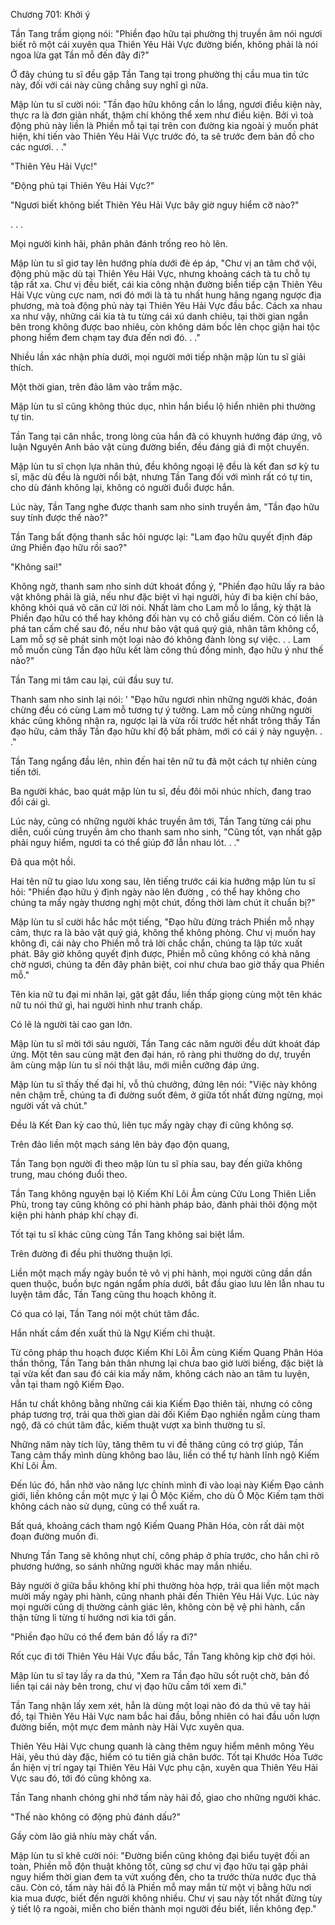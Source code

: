 




Chương 701: Khởi ý


Tần Tang trầm giọng nói: "Phiền đạo hữu tại phường thị truyền âm nói ngươi biết rõ một cái xuyên qua Thiên Yêu Hải Vực đường biển, không phải là nói ngoa lừa gạt Tần mỗ đến đây đi?"

Ở đây chúng tu sĩ đều gặp Tần Tang tại trong phường thị cầu mua tin tức này, đối với cái này cũng chẳng suy nghĩ gì nữa.

Mập lùn tu sĩ cười nói: "Tần đạo hữu không cần lo lắng, ngươi điều kiện này, thực ra là đơn giản nhất, thậm chí không thể xem như điều kiện. Bởi vì toà động phủ này liền là Phiền mỗ tại tại trên con đường kia ngoài ý muốn phát hiện, khi tiến vào Thiên Yêu Hải Vực trước đó, ta sẽ trước đem bản đồ cho các ngươi. . ."

"Thiên Yêu Hải Vực!"

"Động phủ tại Thiên Yêu Hải Vực?"

"Ngươi biết không biết Thiên Yêu Hải Vực bây giờ nguy hiểm cỡ nào?"

. . .

Mọi người kinh hãi, phân phân đánh trống reo hò lên.

Mập lùn tu sĩ giơ tay lên hướng phía dưới đè ép áp, "Chư vị an tâm chớ vội, động phủ mặc dù tại Thiên Yêu Hải Vực, nhưng khoảng cách tà tu chỗ tụ tập rất xa. Chư vị đều biết, cái kia công nhận đường biển tiếp cận Thiên Yêu Hải Vực vùng cực nam, nơi đó mới là tà tu nhất hung hăng ngang ngược địa phương, mà toà động phủ này tại Thiên Yêu Hải Vực đầu bắc. Cách xa nhau xa như vậy, những cái kia tà tu từng cái xú danh chiêu, tại thời gian ngắn bên trong không được bao nhiêu, còn không dám bốc lên chọc giận hai tộc phong hiểm đem chạm tay đưa đến nơi đó. . ."

Nhiều lần xác nhận phía dưới, mọi người mới tiếp nhận mập lùn tu sĩ giải thích.

Một thời gian, trên đảo lâm vào trầm mặc.

Mập lùn tu sĩ cũng không thúc dục, nhìn hắn biểu lộ hiển nhiên phi thường tự tin.

Tần Tang tại cân nhắc, trong lòng của hắn đã có khuynh hướng đáp ứng, vô luận Nguyên Anh bảo vật cùng đường biển, đều đáng giá đi một chuyến.

Mập lùn tu sĩ chọn lựa nhân thủ, đều không ngoại lệ đều là kết đan sơ kỳ tu sĩ, mặc dù đều là người nổi bật, nhưng Tần Tang đối với mình rất có tự tin, cho dù đánh không lại, không có người đuổi được hắn.

Lúc này, Tần Tang nghe được thanh sam nho sinh truyền âm, "Tần đạo hữu suy tính được thế nào?"

Tần Tang bất động thanh sắc hỏi ngược lại: "Lam đạo hữu quyết định đáp ứng Phiền đạo hữu rồi sao?"

"Không sai!"

Không ngờ, thanh sam nho sinh dứt khoát đồng ý, "Phiền đạo hữu lấy ra bảo vật không phải là giả, nếu như đặc biệt vì hại người, hủy đi ba kiện chí bảo, không khỏi quá vô căn cứ lời nói. Nhất làm cho Lam mỗ lo lắng, kỳ thật là Phiền đạo hữu có thể hay không đối hàn vụ có chỗ giấu diếm. Còn có liền là phá tan cấm chế sau đó, nếu như bảo vật quá quý giá, nhân tâm không cổ, Lam mỗ sợ sẽ phát sinh một loại nào đó không đành lòng sự việc. . . Lam mỗ muốn cùng Tần đạo hữu kết làm công thủ đồng minh, đạo hữu ý như thế nào?"

Tần Tang mi tâm cau lại, cúi đầu suy tư.

Thanh sam nho sinh lại nói: ' "Đạo hữu ngươi nhìn những người khác, đoán chừng đều có cùng Lam mỗ tương tự ý tưởng. Lam mỗ cùng những người khác cũng không nhận ra, ngược lại là vừa rồi trước hết nhất trông thấy Tần đạo hữu, cảm thấy Tần đạo hữu khí độ bất phàm, mới có cái ý này nguyện. . ."

Tần Tang ngẩng đầu lên, nhìn đến hai tên nữ tu đã một cách tự nhiên cùng tiến tới.

Ba người khác, bao quát mập lùn tu sĩ, đều đôi môi nhúc nhích, đang trao đổi cái gì.

Lúc này, cũng có những người khác truyền âm tới, Tần Tang từng cái phu diễn, cuối cùng truyền âm cho thanh sam nho sinh, "Cũng tốt, vạn nhất gặp phải nguy hiểm, ngươi ta có thể giúp đỡ lẫn nhau lót. . ."

Đã qua một hồi.

Hai tên nữ tu giao lưu xong sau, lên tiếng trước cái kia hướng mập lùn tu sĩ hỏi: "Phiền đạo hữu ý định ngày nào lên đường , có thể hay không cho chúng ta mấy ngày thương nghị một chút, đồng thời làm chút ít chuẩn bị?"

Mập lùn tu sĩ cười hắc hắc một tiếng, "Đạo hữu đừng trách Phiền mỗ nhạy cảm, thực ra là bảo vật quý giá, không thể không phòng. Chư vị muốn hay không đi, cái này cho Phiền mỗ trả lời chắc chắn, chúng ta lập tức xuất phát. Bây giờ không quyết định được, Phiền mỗ cũng không có khả năng chờ ngươi, chúng ta đến đây phân biệt, coi như chưa bao giờ thấy qua Phiền mỗ."

Tên kia nữ tu đại mi nhăn lại, gật gật đầu, liền thấp giọng cùng một tên khác nữ tu nói thứ gì, hai người hình như tranh chấp.

Có lẽ là người tài cao gan lớn.

Mập lùn tu sĩ mời tới sáu người, Tần Tang các năm người đều dứt khoát đáp ứng. Một tên sau cùng mặt đen đại hán, rõ ràng phi thường do dự, truyền âm cùng mập lùn tu sĩ nói thật lâu, mới miễn cưỡng đáp ứng.

Mập lùn tu sĩ thấy thế đại hỉ, vỗ thủ chưởng, đứng lên nói: "Việc này không nên chậm trễ, chúng ta đi đường suốt đêm, ở giữa tốt nhất đừng ngừng, mọi người vất vả chút."

Đều là Kết Đan kỳ cao thủ, liên tục mấy ngày chạy đi cũng không sợ.

Trên đảo liền một mạch sáng lên bảy đạo độn quang,

Tần Tang bọn người đi theo mập lùn tu sĩ phía sau, bay đến giữa không trung, mau chóng đuổi theo.

Tần Tang không nguyện bại lộ Kiếm Khí Lôi Âm cùng Cửu Long Thiên Liễn Phù, trong tay cũng không có phi hành pháp bảo, đành phải thôi động một kiện phi hành pháp khí chạy đi.

Tốt tại tu sĩ khác cũng cùng Tần Tang không sai biệt lắm.

Trên đường đi đều phi thường thuận lợi.

Liền một mạch mấy ngày buồn tẻ vô vị phi hành, mọi người cũng dần dần quen thuộc, buồn bực ngán ngẩm phía dưới, bắt đầu giao lưu lên lẫn nhau tu luyện tâm đắc, Tần Tang cũng thu hoạch không ít.

Có qua có lại, Tần Tang nói một chút tâm đắc.

Hắn nhất cầm đến xuất thủ là Ngự Kiếm chi thuật.

Từ công pháp thu hoạch được Kiếm Khí Lôi Âm cùng Kiếm Quang Phân Hóa thần thông, Tần Tang bản thân nhưng lại chưa bao giờ lười biếng, đặc biệt là tại vừa kết đan sau đó cái kia mấy năm, không cách nào an tâm tu luyện, vẫn tại tham ngộ Kiếm Đạo.

Hắn tư chất không bằng những cái kia Kiếm Đạo thiên tài, nhưng có công pháp tương trợ, trải qua thời gian dài đối Kiếm Đạo nghiền ngẫm cùng tham ngộ, đã có chút tâm đắc, kiếm thuật vượt xa bình thường tu sĩ.

Những năm này tích lũy, tăng thêm tu vi đề thăng cũng có trợ giúp, Tần Tang cảm thấy mình dùng không bao lâu, liền có thể tự hành lĩnh ngộ Kiếm Khí Lôi Âm.

Đến lúc đó, hắn nhờ vào năng lực chính mình đi vào loại này Kiếm Đạo cảnh giới, liền không cần một mực ỷ lại Ô Mộc Kiếm, cho dù Ô Mộc Kiếm tạm thời không cách nào sử dụng, cũng có thể xuất ra.

Bất quá, khoảng cách tham ngộ Kiếm Quang Phân Hóa, còn rất dài một đoạn đường muốn đi.

Nhưng Tần Tang sẽ không nhụt chí, công pháp ở phía trước, cho hắn chỉ rõ phương hướng, so sánh những người khác may mắn nhiều.

Bảy người ở giữa bầu không khí phi thường hòa hợp, trải qua liền một mạch mười mấy ngày phi hành, cũng nhanh phải đến Thiên Yêu Hải Vực. Lúc này mọi người cũng dị thường cảnh giác lên, không còn bệ vệ phi hành, cẩn thận từng li từng tí hướng nơi kia tới gần.

"Phiền đạo hữu có thể đem bản đồ lấy ra đi?"

Rốt cục đi tới Thiên Yêu Hải Vực đầu bắc, Tần Tang không kịp chờ đợi hỏi.

Mập lùn tu sĩ tay lấy ra da thú, "Xem ra Tần đạo hữu sốt ruột chờ, bản đồ liền tại cái này bên trong, chư vị đạo hữu cầm tới xem đi."

Tần Tang nhận lấy xem xét, hẳn là dùng một loại nào đó da thú vẽ tay hải đồ, tại Thiên Yêu Hải Vực nam bắc hai đầu, bỗng nhiên có hai đầu uốn lượn đường biển, một mực đem mảnh này Hải Vực xuyên qua.

Thiên Yêu Hải Vực chung quanh là càng thêm nguy hiểm mênh mông Yêu Hải, yêu thú dày đặc, hiếm có tu tiên giả chân bước. Tốt tại Khước Hỏa Tước ẩn hiện vị trí ngay tại Thiên Yêu Hải Vực phụ cận, xuyên qua Thiên Yêu Hải Vực sau đó, tới đó cũng không xa.

Tần Tang nhanh chóng ghi nhớ tấm này hải đồ, giao cho những người khác.

"Thế nào không có động phủ đánh dấu?"

Gầy còm lão giả nhíu mày chất vấn.

Mập lùn tu sĩ khẽ cười nói: "Đường biển cũng không đại biểu tuyệt đối an toàn, Phiền mỗ độn thuật không tốt, cũng sợ chư vị đạo hữu tại gặp phải nguy hiểm thời gian đem ta vứt xuống đến, cho ta trước thừa nước đục thả câu. Còn có, tấm này hải đồ là Phiền mỗ may mắn từ một vị bằng hữu nơi kia mua được, biết đến người không nhiều. Chư vị sau này tốt nhất đừng tùy ý tiết lộ ra ngoài, miễn cho biến thành mọi người đều biết, liền không đẹp."




